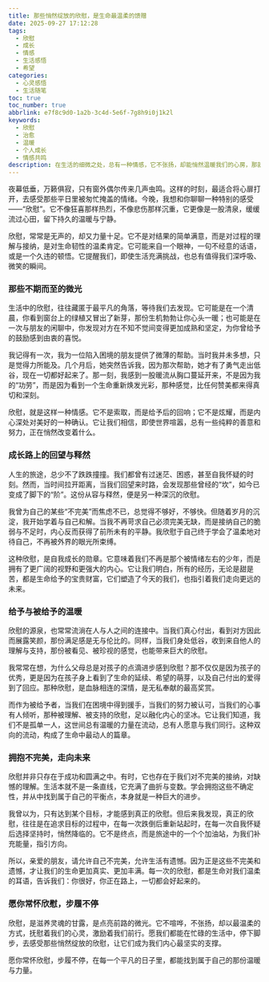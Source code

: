 ```yaml
---
title: 那些悄然绽放的欣慰，是生命最温柔的馈赠
date: 2025-09-27 17:12:28
tags:
  - 欣慰
  - 成长
  - 情感
  - 生活感悟
  - 希望
categories:
  - 心灵感悟
  - 生活随笔
toc: true
toc_number: true
abbrlink: e7f8c9d0-1a2b-3c4d-5e6f-7g8h9i0j1k2l
keywords:
  - 欣慰
  - 治愈
  - 温暖
  - 个人成长
  - 情感共鸣
description: 在生活的细微之处，总有一种情感，它不张扬，却能悄然温暖我们的心房，那就是“欣慰”。它可能是看到所爱之人幸福的笑容，是历经磨砺后自我成长的释然，亦或是付出后收获的真挚回响。这篇文章将带你走进那些不期而遇的欣慰瞬间，感受它如何滋养我们的灵魂，点亮前行的路。
---
```


夜幕低垂，万籁俱寂，只有窗外偶尔传来几声虫鸣。这样的时刻，最适合将心扉打开，去感受那些平日里被匆忙掩盖的情绪。今晚，我想和你聊聊一种特别的感受——“欣慰”。它不像狂喜那样热烈，不像悲伤那样沉重，它更像是一股清泉，缓缓流过心田，留下持久的温暖与宁静。

欣慰，常常是无声的，却又力量十足。它不是对结果的简单满意，而是对过程的理解与接纳，是对生命韧性的温柔肯定。它可能来自一个眼神，一句不经意的话语，或是一个久违的顿悟。它提醒我们，即使生活充满挑战，也总有值得我们深呼吸、微笑的瞬间。

### 那些不期而至的微光

生活中的欣慰，往往藏匿于最平凡的角落，等待我们去发现。它可能是在一个清晨，你看到窗台上的绿植又冒出了新芽，那份生机勃勃让你心头一暖；也可能是在一次与朋友的闲聊中，你发现对方在不知不觉间变得更加成熟和坚定，为你曾给予的鼓励感到由衷的喜悦。

我记得有一次，我为一位陷入困境的朋友提供了微薄的帮助。当时我并未多想，只是觉得力所能及。几个月后，她突然告诉我，因为那次帮助，她才有了勇气走出低谷，现在一切都好起来了。那一刻，我感到一股暖流从胸口蔓延开来，不是因为我的“功劳”，而是因为看到一个生命重新焕发光彩，那种感觉，比任何赞美都来得真切和深刻。

欣慰，就是这样一种情感。它不是索取，而是给予后的回响；它不是炫耀，而是内心深处对美好的一种确认。它让我们相信，即使世界喧嚣，总有一些纯粹的善意和努力，正在悄然改变着什么。

### 成长路上的回望与释然

人生的旅途，总少不了跌跌撞撞。我们都曾有过迷茫、困惑，甚至自我怀疑的时刻。然而，当时间拉开距离，当我们回望来时路，会发现那些曾经的“坎”，如今已变成了脚下的“阶”。这份从容与释然，便是另一种深沉的欣慰。

我曾为自己的某些“不完美”而焦虑不已，总觉得不够好，不够快。但随着岁月的沉淀，我开始学着与自己和解。当我不再苛求自己必须完美无缺，而是接纳自己的脆弱与不足时，内心反而获得了前所未有的平静。我欣慰于自己终于学会了温柔地对待自己，不再被外界的眼光所束缚。

这种欣慰，是自我成长的勋章。它意味着我们不再是那个被情绪左右的少年，而是拥有了更广阔的视野和更强大的内心。它让我们明白，所有的经历，无论是甜是苦，都是生命给予的宝贵财富，它们塑造了今天的我们，也指引着我们走向更远的未来。

### 给予与被给予的温暖

欣慰的源泉，也常常流淌在人与人之间的连接中。当我们真心付出，看到对方因此而展露笑颜，那份满足感是无与伦比的。同样，当我们身处低谷，收到来自他人的理解与支持，那份被看见、被珍视的感觉，也能带来巨大的欣慰。

我常常在想，为什么父母总是对孩子的点滴进步感到欣慰？那不仅仅是因为孩子的优秀，更是因为在孩子身上看到了生命的延续、希望的萌芽，以及自己付出的爱得到了回应。那种欣慰，是血脉相连的深情，是无私奉献的最高奖赏。

而作为被给予者，当我们在困境中得到援手，当我们的努力被认可，当我们的心事有人倾听，那种被理解、被支持的欣慰，足以融化内心的坚冰。它让我们知道，我们不是孤单一人，这世间总有温暖的力量在流动，总有人愿意与我们同行。这种双向的流动，构成了生命中最动人的篇章。

### 拥抱不完美，走向未来

欣慰并非只存在于成功和圆满之中。有时，它也存在于我们对不完美的接纳，对缺憾的理解。生活本就不是一条直线，它充满了曲折与变数。学会拥抱这些不确定性，并从中找到属于自己的平衡点，本身就是一种巨大的进步。

我曾以为，只有达到某个目标，才能感到真正的欣慰。但后来我发现，真正的欣慰，往往是在追求目标的过程中，在每一次跌倒后重新站起时，在每一次自我怀疑后选择坚持时，悄然降临的。它不是终点，而是旅途中的一个个加油站，为我们补充能量，指引方向。

所以，亲爱的朋友，请允许自己不完美，允许生活有遗憾。因为正是这些不完美和遗憾，才让我们的生命更加真实、更加丰满。每一次的欣慰，都是生命对我们温柔的耳语，告诉我们：你很好，你正在路上，一切都会好起来的。

### 愿你常怀欣慰，步履不停

欣慰，是滋养灵魂的甘露，是点亮前路的微光。它不喧哗，不张扬，却以最温柔的方式，抚慰着我们的心灵，激励着我们前行。愿我们都能在忙碌的生活中，停下脚步，去感受那些悄然绽放的欣慰，让它们成为我们内心最坚实的支撑。

愿你常怀欣慰，步履不停，在每一个平凡的日子里，都能找到属于自己的那份温暖与力量。